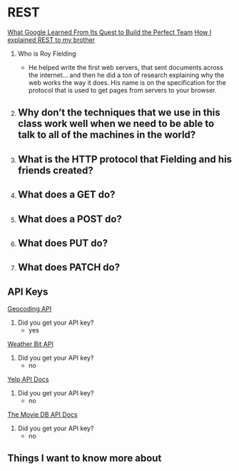 # REST
[What Google Learned From Its Quest to Build the Perfect Team](https://www.google.com/amp/mobile.nytimes.com/2016/02/28/magazine/what-google-learned-from-its-quest-to-build-the-perfect-team.amp.html)
[How I explained REST to my brother](https://gist.github.com/brookr/5977550)
1. Who is Roy Fielding
    -  He helped write the first web servers, that sent documents across the internet… and then he did a ton of research explaining why the web works the way it does. His name is on the specification for the protocol that is used to get pages from servers to your browser.

2. Why don’t the techniques that we use in this class work well when we need to be able to talk to all of the machines in the world?
    - 

3. What is the HTTP protocol that Fielding and his friends created?
    - 

4. What does a GET do?
    - 

5. What does a POST do?
    - 
6. What does PUT do?
    - 

7. What does PATCH do?
    - 

## API Keys

[Geocoding API](https://locationiq.com/)
1. Did you get your API key?
    - yes

[Weather Bit API](https://www.weatherbit.io/)
1. Did you get your API key?
    - no
    
[Yelp API Docs](https://www.yelp.com/developers/documentation/v3/business_search)
1. Did you get your API key?
    - no
    
[The Movie DB API Docs](https://developers.themoviedb.org/3/getting-started/introduction)
1. Did you get your API key?
    - no
    
## Things I want to know more about